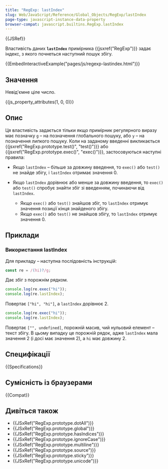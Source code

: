 ```yaml
---
title: "RegExp: lastIndex"
slug: Web/JavaScript/Reference/Global_Objects/RegExp/lastIndex
page-type: javascript-instance-data-property
browser-compat: javascript.builtins.RegExp.lastIndex
---
```


{{JSRef}}

Властивість даних **`lastIndex`** примірника {{jsxref("RegExp")}} задає індекс, з якого почнеться наступний пошук збігу.

{{EmbedInteractiveExample("pages/js/regexp-lastindex.html")}}

## Значення

Невід'ємне ціле число.

{{js_property_attributes(1, 0, 0)}}

## Опис

Ця властивість задається тільки якщо примірник регулярного виразу має позначку `g` – на позначення глобального пошуку, або `y` – на позначення липкого пошуку. Коли на заданому введенні викликається {{jsxref("RegExp.prototype.test()", "test()")}} або {{jsxref("RegExp.prototype.exec()", "exec()")}}, застосовуються наступні правила:

- Якщо `lastIndex` – більше за довжину введення, то `exec()` або `test()` не знайде збігу, і `lastIndex` отримає значення 0.
- Якщо `lastIndex` дорівнює або менше за довжину введення, то `exec()` або `test()` спробує знайти збіг зі введенням, починаючи від `lastIndex`.

  - Якщо `exec()` або `test()` знайшов збіг, то `lastIndex` отримує значення позиції кінця знайденого збігу.
  - Якщо `exec()` або `test()` не знайшов збігу, то `lastIndex` отримує значення 0.

## Приклади

### Використання lastIndex

Для прикладу – наступна послідовність інструкцій:

```js
const re = /(hi)?/g;
```

Дає збіг з порожнім рядком.

```js
console.log(re.exec("hi"));
console.log(re.lastIndex);
```

Повертає `["hi", "hi"]`, а `lastIndex` дорівнює 2.

```js
console.log(re.exec("hi"));
console.log(re.lastIndex);
```

Повертає `["", undefined]`, порожній масив, чий нульовий елемент – текст збігу. В цьому випадку це порожній рядок, адже `lastIndex` мала значення 2 (і досі має значення 2), а `hi` має довжину 2.

## Специфікації

{{Specifications}}

## Сумісність із браузерами

{{Compat}}

## Дивіться також

- {{JSxRef("RegExp.prototype.dotAll")}}
- {{JSxRef("RegExp.prototype.global")}}
- {{JSxRef("RegExp.prototype.hasIndices")}}
- {{JSxRef("RegExp.prototype.ignoreCase")}}
- {{JSxRef("RegExp.prototype.multiline")}}
- {{JSxRef("RegExp.prototype.source")}}
- {{JSxRef("RegExp.prototype.sticky")}}
- {{JSxRef("RegExp.prototype.unicode")}}
